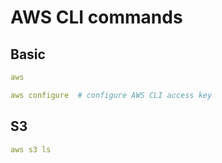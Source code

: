 # AWS CLI commands

## Basic
```yaml
aws
```
```yaml
aws configure  # configure AWS CLI access key
```

## S3
```yaml
aws s3 ls
```
